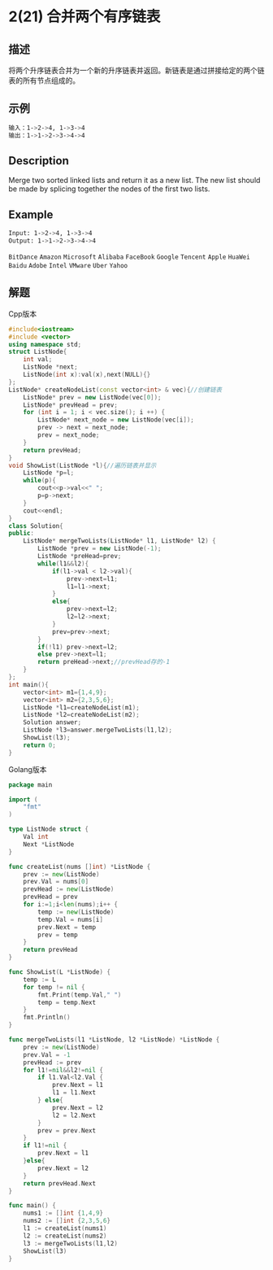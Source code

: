 # 2(21) 合并两个有序链表
## 描述
将两个升序链表合并为一个新的升序链表并返回。新链表是通过拼接给定的两个链表的所有节点组成的。
## 示例
```bash
输入：1->2->4, 1->3->4
输出：1->1->2->3->4->4
``` 

## Description
Merge two sorted linked lists and return it as a new list. The new list should be made by splicing together the nodes of the first two lists.

## Example
```bash
Input: 1->2->4, 1->3->4
Output: 1->1->2->3->4->4

```
`BitDance` `Amazon` `Microsoft` `Alibaba` `FaceBook` `Google` `Tencent` `Apple` `HuaWei` `Baidu` `Adobe` `Intel` `VMware` `Uber` `Yahoo`


## 解题

Cpp版本
```C++
#include<iostream>
#include <vector>
using namespace std;
struct ListNode{
    int val;
    ListNode *next;
    ListNode(int x):val(x),next(NULL){}
};
ListNode* createNodeList(const vector<int> & vec){//创建链表
    ListNode* prev = new ListNode(vec[0]);
    ListNode* prevHead = prev;
    for (int i = 1; i < vec.size(); i ++) {
        ListNode* next_node = new ListNode(vec[i]);
        prev -> next = next_node;
        prev = next_node;
    }
    return prevHead;
}
void ShowList(ListNode *l){//遍历链表并显示
    ListNode *p=l;
    while(p){
        cout<<p->val<<" ";
        p=p->next;
    }
    cout<<endl;
}
class Solution{
public:
    ListNode* mergeTwoLists(ListNode* l1, ListNode* l2) {
        ListNode *prev = new ListNode(-1);
        ListNode *preHead=prev;
        while(l1&&l2){
            if(l1->val < l2->val){
                prev->next=l1;
                l1=l1->next;
            }
            else{
                prev->next=l2;
                l2=l2->next;
            }
            prev=prev->next;
        }
        if(!l1) prev->next=l2;
        else prev->next=l1;
        return preHead->next;//prevHead存的-1
    }
};
int main(){
    vector<int> m1={1,4,9};
    vector<int> m2={2,3,5,6};
    ListNode *l1=createNodeList(m1);
    ListNode *l2=createNodeList(m2);
    Solution answer;
    ListNode *l3=answer.mergeTwoLists(l1,l2);
    ShowList(l3);
    return 0;
}

```


Golang版本

```go
package main

import (
	"fmt"
)

type ListNode struct {
	Val int
	Next *ListNode
}

func createList(nums []int) *ListNode {
	prev := new(ListNode)
	prev.Val = nums[0]
	prevHead := new(ListNode)
	prevHead = prev
	for i:=1;i<len(nums);i++ {
		temp := new(ListNode)
		temp.Val = nums[i]
		prev.Next = temp
		prev = temp
	}
	return prevHead
}

func ShowList(L *ListNode) {
	temp := L
	for temp != nil {
		fmt.Print(temp.Val," ")
		temp = temp.Next
	}
	fmt.Println()
}

func mergeTwoLists(l1 *ListNode, l2 *ListNode) *ListNode {
	prev := new(ListNode)
	prev.Val = -1
	prevHead := prev
	for l1!=nil&&l2!=nil {
		if l1.Val<l2.Val {
			prev.Next = l1
			l1 = l1.Next
		} else{
			prev.Next = l2
			l2 = l2.Next
		}
		prev = prev.Next
	}
	if l1!=nil {
		prev.Next = l1
	}else{
		prev.Next = l2
	}
	return prevHead.Next
}

func main() {
	nums1 := []int {1,4,9}
	nums2 := []int {2,3,5,6}
	l1 := createList(nums1)
	l2 := createList(nums2)
	l3 := mergeTwoLists(l1,l2)
	ShowList(l3)
}
```